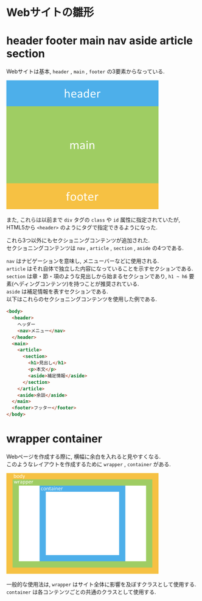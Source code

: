 # Webサイトの雛形

# header footer main nav aside article section
Webサイトは基本, `header` , `main` , `footer` の3要素からなっている.

<img src="../img/06_website_framework/001.png" width="400">

また, これらは以前まで `div` タグの `class` や `id` 属性に指定されていたが, HTML5から `<header>` のようにタグで指定できるようになった.  

これら3つ以外にもセクショニングコンテンツが追加された.  
セクショニングコンテンツは `nav` , `article` , `section` , `aside` の4つである.

`nav` はナビゲーションを意味し, メニューバーなどに使用される.  
`article` はそれ自体で独立した内容になっていることを示すセクションである.  
`section` は章・節・項のような見出しから始まるセクションであり,  `h1 ~ h6` 要素(ヘディングコンテンツ)を持つことが推奨されている.  
`aside` は補足情報を表すセクションである.  
以下はこれらのセクショニングコンテンツを使用した例である.

```html
<body>
  <header>
    ヘッダー
    <nav>メニュー</nav>
  </header>
  <main>
    <article>
      <section>
        <h1>見出し</h1>
        <p>本文</p>
        <aside>補足情報</aside>
      </section>
    </article>
    <aside>余談</aside>
  </main>
  <footer>フッター</footer>
</body>
```

# wrapper container
Webページを作成する際に, 横幅に余白を入れると見やすくなる.  
このようなレイアウトを作成するために `wrapper` , `container` がある.

<img src="../img/06_website_framework/002.png" width="400">

一般的な使用法は, `wrapper` はサイト全体に影響を及ぼすクラスとして使用する.  
`container` は各コンテンツごとの共通のクラスとして使用する.
